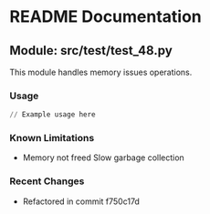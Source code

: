# README Documentation

## Module: src/test/test_48.py

This module handles memory issues operations.

### Usage

```python
// Example usage here
```

### Known Limitations

- Memory not freed Slow garbage collection

### Recent Changes

- Refactored in commit f750c17d
